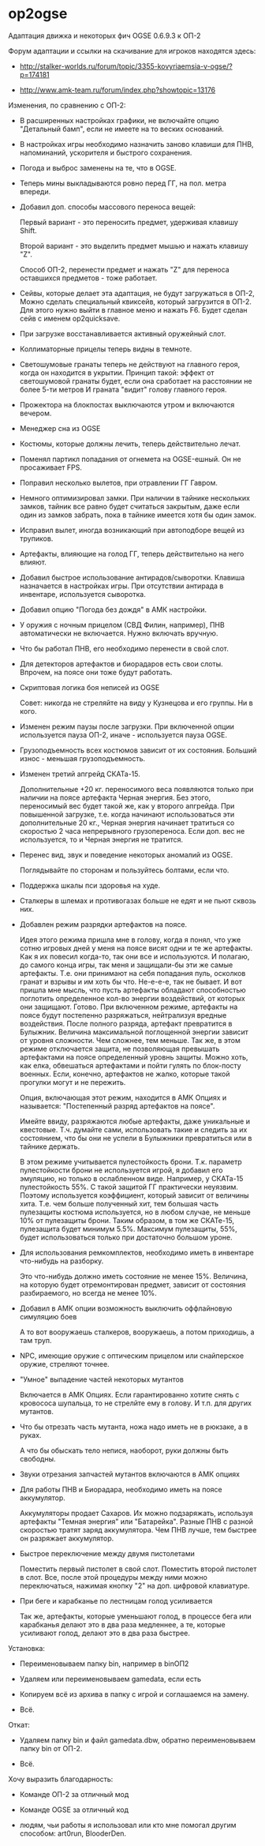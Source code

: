 # op2ogse
Адаптация движка и некоторых фич OGSE 0.6.9.3 к ОП-2

Форум адаптации и ссылки на скачивание для игроков находятся
здесь:

- http://stalker-worlds.ru/forum/topic/3355-kovyriaemsia-v-ogse/?p=174181

- http://www.amk-team.ru/forum/index.php?showtopic=13176

Изменения, по сравнению с ОП-2:

- В расширенных настройках графики, не включайте опцию "Детальный
  бамп", если не имеете на то веских оснований.

- В настройках игры необходимо назначить заново клавиши для ПНВ,
  напоминаний, ускорителя и быстрого сохранения.

- Погода и выброс заменены на те, что в OGSE.

- Теперь мины выкладываются ровно перед ГГ, на пол. метра впереди.

- Добавил доп. способы массового переноса вещей:

  Первый вариант - это переносить предмет, удерживая клавишу Shift.

  Второй вариант - это выделить предмет мышью и нажать клавишу "Z".

  Способ ОП-2, перенести предмет и нажать "Z" для переноса оставшихся
  предметов - тоже работает.

- Сейвы, которые делает эта адаптация, не будут загружаться в ОП-2,
  Можно сделать специальный квиксейв, который загрузится в ОП-2. Для
  этого нужно выйти в главное меню и нажать F6. Будет сделан сейв с
  именем op2quicksave.

- При загрузке восстанавливается активный оружейный слот.

- Коллиматорные прицелы теперь видны в темноте.

- Светошумовые гранаты теперь не действуют на главного героя, когда он
  находится в укрытии. Принцип такой: эффект от светошумовой гранаты
  будет, если она сработает на расстоянии не более 5-ти метров И
  граната "видит" голову главного героя.

- Прожектора на блокпостах выключаются утром и включаются вечером.

- Менеджер сна из OGSE

- Костюмы, которые должны лечить, теперь действительно лечат.

- Поменял партикл попадания от огнемета на OGSE-ешный. Он не просаживает FPS.

- Поправил несколько вылетов, при отравлении ГГ Гавром.

- Немного оптимизировал замки. При наличии в тайнике нескольких замков,
  тайник все равно будет считаться закрытым, даже если один из замков забрать,
  пока в тайнике имеется хотя бы один замок.

- Исправил вылет, иногда возникающий при автоподборе вещей из трупиков.

- Артефакты, влияющие на голод ГГ, теперь действительно на него влияют.

- Добавил быстрое использование антирадов/сыворотки. Клавиша назначается в
  настройках игры. При отсутствии антирада в инвентаре, используется
  сыворотка.

- Добавил опцию "Погода без дождя" в АМК настройки.

- У оружия с ночным прицелом (СВД Филин, например), ПНВ автоматически не
  включается. Нужно включать вручную.

- Что бы работал ПНВ, его необходимо перенести в свой слот.

- Для детекторов артефактов и биорадаров есть свои слоты. Впрочем, на поясе
  они тоже будут работать.

- Скриптовая логика боя неписей из OGSE

  Совет: никогда не стреляйте на виду у Кузнецова и его группы. Ни в кого.

- Изменен режим паузы после загрузки. При включенной опции
  используется пауза ОП-2, иначе - используется пауза OGSE.

- Грузоподъемность всех костюмов зависит от их состояния. Больший
  износ - меньшая грузоподъемность.

- Изменен третий апгрейд СКАТа-15.

  Дополнительные +20 кг. переносимого веса появляются только при
  наличии на поясе артефакта Черная энергия.  Без этого, переносимый
  вес будет такой же, как у второго апгрейда.  При повышенной
  загрузке, т.е. когда начинают использоваться эти дополнительные 20
  кг., Черная энергия начинает тратиться со скоростью 2 часа
  непрерывного грузопереноса. Если доп. вес не используется, то и
  Черная энергия не тратится.

- Перенес вид, звук и поведение некоторых аномалий из OGSE.

  Поглядывайте по сторонам и пользуйтесь болтами, если что.

- Поддержка шкалы пси здоровья на худе.

- Сталкеры в шлемах и противогазах больше не едят и не пьют сквозь них.

- Добавлен режим разрядки артефактов на поясе.

  Идея этого режима пришла мне в голову, когда я понял, что уже сотню игровых
  дней у меня на поясе висят одни и те же артефакты. Как я их повесил
  когда-то, так они все и используются. И полагаю, до самого конца игры, так
  меня и защищали-бы эти же самые артефакты. Т.е. они принимают на себя
  попадания пуль, осколков гранат и взрывы и им хоть бы что. Не-е-е-е,
  так не бывает. И вот пришла мне мысль, что пусть артефакты обладают
  способностью поглотить определенное кол-во энергии воздействий, от которых
  они защищают. Готово. При включенном режиме, артефакты на поясе будут
  постепенно разряжаться, нейтрализуя вредные воздействия. После полного
  разряда, артефакт превратится в Булыжник. Величина максимальной поглощенной
  энергии зависит от уровня сложности. Чем сложнее, тем меньше. Так же, в
  этом режиме отключается защита, не позволяющая превышать артефактами на поясе
  определенный уровнь защиты. Можно хоть, как елка, обвешаться артефактами и
  пойти гулять по блок-посту военных. Если, конечно, артефактов не жалко,
  которые такой прогулки могут и не пережить.

  Опция, включающая этот режим, находится в АМК Опциях и называется:
  "Постепенный разряд артефактов на поясе".

  Имейте ввиду, разряжаются любые артефакты, даже уникальные и квестовые.
  Т.ч. думайте сами, использовать такие и следить за их состоянием, что бы
  они не успели в Булыжники превратиться или в тайнике держать.

  В этом режиме учитывается пулестойкость брони. Т.к. параметр
  пулестойкости брони не используется игрой, я добавил его эмуляцию,
  но только в ослабленном виде. Например, у СКАТа-15 пулестойкость
  55%. С такой защитой ГГ практически неуязвим. Поэтому используется
  коэффициент, который зависит от величины хита. Т.е. чем больше полученный
  хит, тем большая часть пулезащиты костюма используется, но в любом случае,
  не меньше 10% от пулезащиты брони. Таким образом, в том же СКАТе-15,
  пулезащита будет минимум 5.5%. Максимум пулезащиты, 55%, будет
  использоваться только при достаточно большом уроне.

- Для использования ремкомплектов, необходимо иметь в инвентаре что-нибудь
  на разборку.

  Это что-нибудь должно иметь состояние не менее 15%. Величина, на
  которую будет отремонтирован предмет, зависит от состояния
  разбираемого, но всегда не менее 10%.

- Добавил в АМК опции возможность выключить оффлайновую симуляцию боев

  А то вот вооружаешь сталкеров, вооружаешь, а потом приходишь, а там
  труп.

- NPC, имеющие оружие с оптическим прицелом или снайперское оружие,
  стреляют точнее.

- "Умное" выпадение частей некоторых мутантов

  Включается в АМК Опциях. Если гарантированно хотите снять с
  кровососа шупальца, то не стрелйте ему в голову. И т.п. для других
  мутантов.

- Что бы отрезать часть мутанта, ножа надо иметь не в рюкзаке, а в руках.

  А что бы обыскать тело непися, наоборот, руки должны быть свободны.

- Звуки отрезания запчастей мутантов включаются в АМК опциях

- Для работы ПНВ и Биорадара, необходимо иметь на поясе аккумулятор.

  Аккумуляторы продает Сахаров. Их можно подзаряжать, используя артефакты
  "Темная энергия" или "Батарейка". Разные ПНВ с разной скоростью тратят
  заряд аккумулятора. Чем ПНВ лучше, тем быстрее он разряжает аккумулятор.

- Быстрое переключение между двумя пистолетами

  Поместить первый пистолет в свой слот. Поместить второй пистолет в
  слот. Все, после этой процедуры между ними можно переключаться,
  нажимая кнопку "2" на доп. цифровой клавиатуре.

- При беге и карабканье по лестницам голод усиливается

  Так же, артефакты, которые уменьшают голод, в процессе бега или карабканья
  делают это в два раза медленнее, а те, которые усиливают голод, делают это
  в два раза быстрее.


Установка:

- Переименовываем папку bin, например в binОП2

- Удаляем или переименовываем gamedata, если есть

- Копируем всё из архива в папку с игрой и соглашаемся на замену.

- Всё.

Откат:

- Удаляем папку bin и файл gamedata.dbw, обратно переименовываем папку bin от
  ОП-2.

- Всё.


Хочу выразить благодарность:

- Команде ОП-2 за отличный мод

- Команде OGSE за отличный код

- людям, чьи работы я использовал или кто мне помогал другим способом:
  art0run, BlooderDen.

